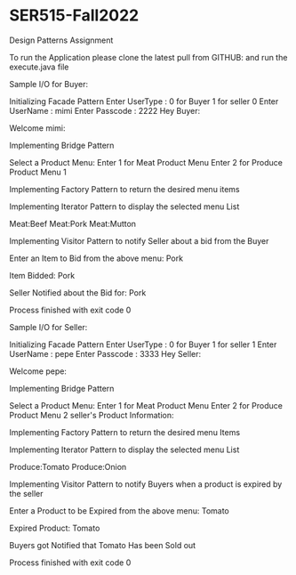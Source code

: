 # SER515-Fall2022
Design Patterns Assignment

To run the Application please clone the latest pull from GITHUB: 
and run the execute.java file

Sample I/O for Buyer:

Initializing Facade Pattern
Enter UserType : 
0 for Buyer 
1 for seller
0
Enter UserName : 
mimi
Enter Passcode : 
2222
Hey Buyer: 

Welcome mimi:

Implementing Bridge Pattern 

Select a Product Menu: 
 Enter 1 for Meat Product Menu 
 Enter 2 for Produce Product Menu
1

Implementing Factory Pattern to return the desired menu items

Implementing Iterator Pattern to display the selected menu List 

Meat:Beef
Meat:Pork
Meat:Mutton

Implementing Visitor Pattern to notify Seller about a bid from the Buyer

Enter an Item to Bid from the above menu:
Pork

Item Bidded: Pork

Seller Notified about the Bid for: Pork

Process finished with exit code 0


Sample I/O for Seller:

Initializing Facade Pattern
Enter UserType : 
0 for Buyer 
1 for seller
1
Enter UserName : 
pepe
Enter Passcode : 
3333
Hey Seller: 

Welcome pepe:

Implementing Bridge Pattern 

Select a Product Menu: 
 Enter 1 for Meat Product Menu 
 Enter 2 for Produce Product Menu
2
seller's Product Information: 


Implementing Factory Pattern to return the desired menu Items

Implementing Iterator Pattern to display the selected menu List 

Produce:Tomato
Produce:Onion

Implementing Visitor Pattern to notify Buyers when a product is expired by the seller

Enter a Product to be Expired from the above menu:
Tomato

Expired Product: Tomato

Buyers got Notified that Tomato Has been Sold out

Process finished with exit code 0

